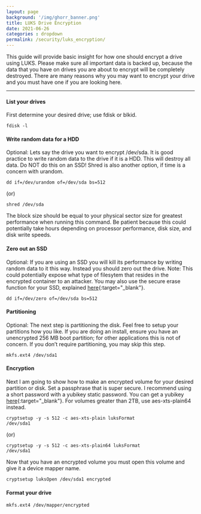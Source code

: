 ```yaml
---
layout: page
background: '/img/ghorr_banner.png'
title: LUKS Drive Encryption
date: 2021-06-26
categories : dropdown
permalink: /security/luks_encryption/
---
```


This guide will provide basic insight for how one should encrypt a drive using LUKS.  Please make sure all important data is backed up, because the data that you have on drives you are about to encrypt will be completely destroyed.  There are many reasons why you may want to encrypt your drive and you must have one if you are looking here.

________________________________________________________________________________________________________________

#### List your drives

First determine your desired drive; use fdisk or blkid.

<code>fdisk -l</code>

#### Write random data for a HDD

Optional:  Lets say the drive you want to encrypt /dev/sda.  It is good practice to write random data to the drive if it is a HDD.  This will destroy all data.  Do NOT do this on an SSD!  Shred is also another option, if time is a concern with urandom.

<code>dd if=/dev/urandom of=/dev/sda bs=512</code>

(or)

<code>shred /dev/sda</code>

The block size should be equal to your physical sector size for greatest performance when running this command.  Be patient because this could potentially take hours depending on processor performance, disk size, and disk write speeds.

 

#### Zero out an SSD

Optional:  If you are using an SSD you will kill its performance by writing random data to it this way.  Instead you should zero out the drive.  Note: This could potentially expose what type of filesytem that resides in the encrypted container to an attacker. You may also use the secure erase function for your SSD, explained [here](https://wiki.archlinux.org/title/Solid_state_drive/Memory_cell_clearing){:target="_blank"}.

<code>dd if=/dev/zero of=/dev/sda bs=512</code>

 

#### Partitioning

Optional:  The next step is partitioning the disk.  Feel free to setup your partitions how you like.  If you are doing an install, ensure you have an unencrypted 256 MB boot partition; for other applications this is not of concern.  If you don’t require partitioning, you may skip this step.

<code>mkfs.ext4 /dev/sda1</code>

 

#### Encryption

Next I am going to show how to make an encrypted volume for your desired partition or disk.  Set a passphrase that is super secure.  I recommend using a short password with a yubikey static password.  You can get a yubikey [here](https://www.yubico.com/){:target="_blank"}.  For volumes greater than 2TB, use aes-xts-plain64 instead.

<code>cryptsetup -y -s 512 -c aes-xts-plain luksFormat /dev/sda1</code>

(or)

<code>cryptsetup -y -s 512 -c aes-xts-plain64 luksFormat /dev/sda1</code>

Now that you have an encrypted volume you must open this volume and give it a device mapper name.

<code>cryptsetup luksOpen /dev/sda1 encrypted</code>

 

#### Format your drive

<code>mkfs.ext4 /dev/mapper/encrypted</code>

